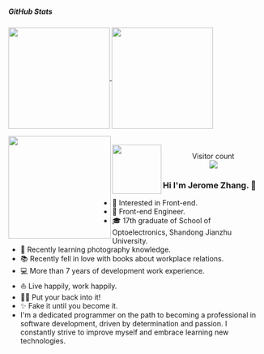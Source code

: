 
##### GitHub Stats

<a href="#">
  <img height=200 align="center" src="https://my-stats-43gk.vercel.app/api?username=AndyZjy&show_icons=true&theme=radical&hide=contribs,issues&show=discussions_answered&rank_icon=github&include_all_commits=true&card_width=150" />
</a>
<a href="#">
  <img height=200 align="center" src="https://my-stats-43gk.vercel.app/api/top-langs/?username=AndyZjy&hide=html,scss,css&langs_count=8&layout=compact&theme=radical&card_width=150" />
</a>

<img align="left" height=202 src="https://github-readme-streak-stats-git-main-davids-projects-ad77adcc.vercel.app/?user=AndyZjy&theme=radical"/><br>
<img align="left" height=97 src="https://github-profile-trophy.vercel.app/?username=AndyZjy&theme=radical&no-frame=true&title=Stars,Followers,Commits&column=-1"/>

<p align="center">
  Visitor count<br>
  <img src="https://profile-counter.glitch.me/_AndyZjy/count.svg" />
</p>


### Hi I'm Jerome Zhang. 👋

- 🧐  Interested in Front-end.
- 💼  Front-end Engineer.
- 🎓  17th graduate of School of Optoelectronics, Shandong Jianzhu University.
- 🌱  Recently learning photography knowledge.
- 📚  Recently fell in love with books about workplace relations.
- 💻  More than 7 years of development work experience.
- ⛵  Live happily, work happily.
- ✍🏻  Put your back into it!
- ✨  Fake it until you become it.
- I'm a dedicated programmer on the path to becoming a professional in software development, driven by determination and passion. I constantly strive to improve myself and embrace learning new technologies.

